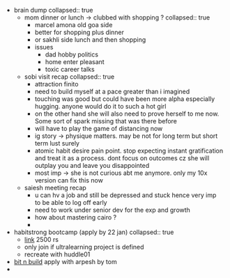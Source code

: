 - brain dump
  collapsed:: true
	- mom dinner or lunch -> clubbed with shopping ?
	  collapsed:: true
		- marcel amona old goa side
		- better for shopping plus dinner
		- or sakhli side lunch and then shopping
		- issues
			- dad hobby politics
			- home enter pleasant
			- toxic career talks
	- sobi visit recap
	  collapsed:: true
		- attraction finito
		- need to build myself at a pace greater than i imagined
		- touching was good but could have been more alpha especially hugging. anyone would do it to such a hot girl
		- on the other hand she will also need to prove herself to me now. Some sort of spark missing that was there before
		- will have to play the game of distancing now
		- ig story -> physique matters. may be not for long term but short term lust surely
		- atomic habit desire pain point. stop expecting instant gratification and treat it as a process. dont focus on outcomes cz she will outplay you and leave you disappointed
		- most imp -> she is not curious abt me anymore. only my 10x version can fix this now
	- saiesh meeting recap
		- u can hv a job and still be depressed and stuck hence very imp to be able to log off early
		- need to work under senior dev for the exp and growth
		- how about mastering cairo ?
		-
- habitstrong bootcamp (apply by 22 jan)
  collapsed:: true
	- [link](https://www.habitstrong.com/flow/?utm_source=youtube&utm_medium=community&utm_campaign=li_cross_exciting_life_tlg178) 2500 rs
	- only join if ultralearning project is defined
	- recreate with huddle01
- [bit n build](https://bitnbuild.netlify.app/) apply with arpesh by tom
-